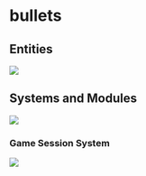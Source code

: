 # bullets
## Entities
[![](https://mermaid.ink/img/pako:eNp9kk1qwzAQha9iZh33AKZ0kQSaQBcmTuhGm0EaO6b6MapEEkLuXtmqnSYW9UK8-Z54oxl8BW4EQQG1NCd-ROuyjx3TWfgO2yzP37JS4oVsRFEPeGW0s0bKhBXlKoQhd6M_lf9cmSJjh7ubiqg62zqKzr6VtDTnNEf-1VjjtZjZ717P2NKHB7gZjnrAh21Em3Iqk-__NFaK6AzyeahH43eEJJ4meHarDk96bD8UqSaPewtDp_CmHHPGrcRNzLayRoVNYu99QM-in73mL3_g_YQFKLIKWxF-umtPGLgjKWJQBCmoRi8dA6Zv4Sp6Z6qL5lA462kBvhPoaN1iY1FBUaP8ptsPcbzaAw?type=png)](https://mermaid.live/edit#pako:eNp9kk1qwzAQha9iZh33AKZ0kQSaQBcmTuhGm0EaO6b6MapEEkLuXtmqnSYW9UK8-Z54oxl8BW4EQQG1NCd-ROuyjx3TWfgO2yzP37JS4oVsRFEPeGW0s0bKhBXlKoQhd6M_lf9cmSJjh7ubiqg62zqKzr6VtDTnNEf-1VjjtZjZ717P2NKHB7gZjnrAh21Em3Iqk-__NFaK6AzyeahH43eEJJ4meHarDk96bD8UqSaPewtDp_CmHHPGrcRNzLayRoVNYu99QM-in73mL3_g_YQFKLIKWxF-umtPGLgjKWJQBCmoRi8dA6Zv4Sp6Z6qL5lA462kBvhPoaN1iY1FBUaP8ptsPcbzaAw)
## Systems and Modules
[![](https://mermaid.ink/img/pako:eNqNlcFuozAQhl8F-dz0AXLYqk3STaVWi8pWuXCZ2gNx19iRMdtFVd99XZyAHcANhwjPfPN7mBk7H4QqhmRJCqHe6R60SR6fc5nY52WzydraYJUsFj-Sn1BhhnXNlXTWXDps5OjwZ5QM9Ymc53ZKC_Y9lgpoUT-BhDJUnXB0ASsljVZC9L4nxRqB8aBx0jMyHX1LjU2yPgm7AF-io14efL3TqnNt0x1nJRo_tQC4T7OQmNljZWumwZcZIXdA_5RaNZJFMWdY2TkAasKizbC_ucD6Am7dSqg4_fX6htT4JZl1e8F3jW2BiW-THTQ3mBmlMcptisJuUTvLjYNCm5MbajUP3UpegUF2dPW4C_Bme2pgppB039acbmTJJfpFOue26RoqO48xraGL42Nzzh4LHEMepJWyevwvui6FJTzHu7kITuro03qOOV9wRKfpY54X830NxhFegrFEzrHsAO8yBuxAiKAt_dp9gfoXTNWwThbXX_dsIwP_dBfdlXw5Osp6jr2OFy2YE0fPtmRILwD9mRh-yRWxd1gFnNn_oo8vS07MHivMydK-MiygESYnufy0KDRGZa2kZGl0g1ekOTB7DNccSg0VWRYgavz8DzOtWws?type=png)](https://mermaid.live/edit#pako:eNqNlcFuozAQhl8F-dz0AXLYqk3STaVWi8pWuXCZ2gNx19iRMdtFVd99XZyAHcANhwjPfPN7mBk7H4QqhmRJCqHe6R60SR6fc5nY52WzydraYJUsFj-Sn1BhhnXNlXTWXDps5OjwZ5QM9Ymc53ZKC_Y9lgpoUT-BhDJUnXB0ASsljVZC9L4nxRqB8aBx0jMyHX1LjU2yPgm7AF-io14efL3TqnNt0x1nJRo_tQC4T7OQmNljZWumwZcZIXdA_5RaNZJFMWdY2TkAasKizbC_ucD6Am7dSqg4_fX6htT4JZl1e8F3jW2BiW-THTQ3mBmlMcptisJuUTvLjYNCm5MbajUP3UpegUF2dPW4C_Bme2pgppB039acbmTJJfpFOue26RoqO48xraGL42Nzzh4LHEMepJWyevwvui6FJTzHu7kITuro03qOOV9wRKfpY54X830NxhFegrFEzrHsAO8yBuxAiKAt_dp9gfoXTNWwThbXX_dsIwP_dBfdlXw5Osp6jr2OFy2YE0fPtmRILwD9mRh-yRWxd1gFnNn_oo8vS07MHivMydK-MiygESYnufy0KDRGZa2kZGl0g1ekOTB7DNccSg0VWRYgavz8DzOtWws)

### Game Session System
[![](https://mermaid.ink/img/pako:eNp9kk1rwzAMhv-K8amFdrvnsB3aMgorhGSl0GUHESttILGHPzaCyX-f4w-6bGM5hNfS80qKFUtrwZBmtOnEZ30FqcnLtuLEPaV2p5ZfFoukSIlKtYIvl4F4FsA8EAU5CdmxlC0M5z7rBHmCHlMiB6NwscgNKCSiubli33JnrW-Z-pHdB3I9jmS9fiB5BwPKA3C4oCwHpbGP05ycb5okFJyZfCTBcYrfdUL9Q2FtgcCGiJDIjGMwfqvlDcXUNxhmjf9vc8w31h7fGWhkZCM4x3pSAVcuYm41HOs9-_Kcv97vFTmjFAl9rKq3n1igZsB8p2R950B300G4byZBxU3O9hszpwgXSfg9znYd4tOYvwgvUz6moysN99f7dqIr2qPsoWXub7VTpKL6ij1WNHOSYQOm0xWt-OhQMFqUA69ppqXBFTX-prctXCT0NGugUzh-AQ9X8wM?type=png)](https://mermaid.live/edit#pako:eNp9kk1rwzAMhv-K8amFdrvnsB3aMgorhGSl0GUHESttILGHPzaCyX-f4w-6bGM5hNfS80qKFUtrwZBmtOnEZ30FqcnLtuLEPaV2p5ZfFoukSIlKtYIvl4F4FsA8EAU5CdmxlC0M5z7rBHmCHlMiB6NwscgNKCSiubli33JnrW-Z-pHdB3I9jmS9fiB5BwPKA3C4oCwHpbGP05ycb5okFJyZfCTBcYrfdUL9Q2FtgcCGiJDIjGMwfqvlDcXUNxhmjf9vc8w31h7fGWhkZCM4x3pSAVcuYm41HOs9-_Kcv97vFTmjFAl9rKq3n1igZsB8p2R950B300G4byZBxU3O9hszpwgXSfg9znYd4tOYvwgvUz6moysN99f7dqIr2qPsoWXub7VTpKL6ij1WNHOSYQOm0xWt-OhQMFqUA69ppqXBFTX-prctXCT0NGugUzh-AQ9X8wM)
